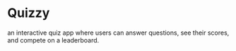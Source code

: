 # Quizzy
an interactive quiz app where users can answer questions, see their scores, and compete on a leaderboard.
